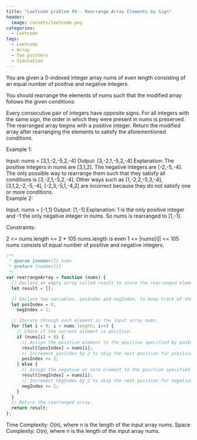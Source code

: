 ```yaml
---
title: "Leetcode problem 99 - Rearrange Array Elements by Sign"
header:
  image: /assets/leetcode.png
categories:
  - Leetcode
tags:
  - Leetcode
  - Array
  - Two pointers
  - Simulation
---
```


You are given a 0-indexed integer array nums of even length consisting of an equal number of positive and negative integers.

You should rearrange the elements of nums such that the modified array follows the given conditions:

Every consecutive pair of integers have opposite signs.
For all integers with the same sign, the order in which they were present in nums is preserved.
The rearranged array begins with a positive integer.
Return the modified array after rearranging the elements to satisfy the aforementioned conditions.

Example 1:

Input: nums = [3,1,-2,-5,2,-4]
Output: [3,-2,1,-5,2,-4]
Explanation:
The positive integers in nums are [3,1,2]. The negative integers are [-2,-5,-4].
The only possible way to rearrange them such that they satisfy all conditions is [3,-2,1,-5,2,-4].
Other ways such as [1,-2,2,-5,3,-4], [3,1,2,-2,-5,-4], [-2,3,-5,1,-4,2] are incorrect because they do not satisfy one or more conditions.  
Example 2:

Input: nums = [-1,1]
Output: [1,-1]
Explanation:
1 is the only positive integer and -1 the only negative integer in nums.
So nums is rearranged to [1,-1].

Constraints:

2 <= nums.length <= 2 \* 105
nums.length is even
1 <= |nums[i]| <= 105
nums consists of equal number of positive and negative integers.

```js
/**
 * @param {number[]} nums
 * @return {number[]}
 */
var rearrangeArray = function (nums) {
  // Declare an empty array called result to store the rearranged elements.
  let result = [];

  // Declare two variables, posIndex and negIndex, to keep track of the current positions for positive and negative numbers in the result array.
  let posIndex = 0,
    negIndex = 1;

  // Iterate through each element in the input array nums.
  for (let i = 0; i < nums.length; i++) {
    // Check if the current element is positive.
    if (nums[i] > 0) {
      // Assign the positive element to the position specified by posIndex in the result array.
      result[posIndex] = nums[i];
      // Increment posIndex by 2 to skip the next position for positive numbers.
      posIndex += 2;
    } else {
      // Assign the negative or zero element to the position specified by negIndex in the result array.
      result[negIndex] = nums[i];
      // Increment negIndex by 2 to skip the next position for negative numbers.
      negIndex += 2;
    }
  }
  // Return the rearranged array.
  return result;
};
```

Time Complexity: O(n), where n is the length of the input array nums.
Space Complexity: O(n), where n is the length of the input array nums.
